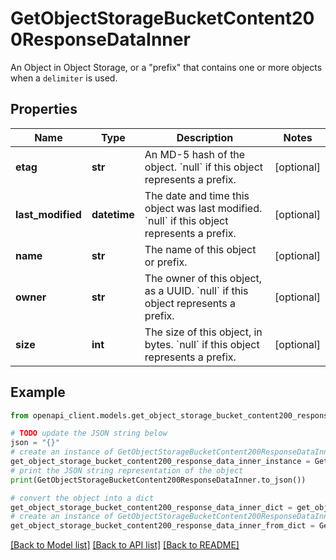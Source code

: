 # GetObjectStorageBucketContent200ResponseDataInner

An Object in Object Storage, or a \"prefix\" that contains one or more objects when a `delimiter` is used.

## Properties

Name | Type | Description | Notes
------------ | ------------- | ------------- | -------------
**etag** | **str** | An MD-5 hash of the object. &#x60;null&#x60; if this object represents a prefix. | [optional] 
**last_modified** | **datetime** | The date and time this object was last modified. &#x60;null&#x60; if this object represents a prefix. | [optional] 
**name** | **str** | The name of this object or prefix. | [optional] 
**owner** | **str** | The owner of this object, as a UUID. &#x60;null&#x60; if this object represents a prefix. | [optional] 
**size** | **int** | The size of this object, in bytes. &#x60;null&#x60; if this object represents a prefix. | [optional] 

## Example

```python
from openapi_client.models.get_object_storage_bucket_content200_response_data_inner import GetObjectStorageBucketContent200ResponseDataInner

# TODO update the JSON string below
json = "{}"
# create an instance of GetObjectStorageBucketContent200ResponseDataInner from a JSON string
get_object_storage_bucket_content200_response_data_inner_instance = GetObjectStorageBucketContent200ResponseDataInner.from_json(json)
# print the JSON string representation of the object
print(GetObjectStorageBucketContent200ResponseDataInner.to_json())

# convert the object into a dict
get_object_storage_bucket_content200_response_data_inner_dict = get_object_storage_bucket_content200_response_data_inner_instance.to_dict()
# create an instance of GetObjectStorageBucketContent200ResponseDataInner from a dict
get_object_storage_bucket_content200_response_data_inner_from_dict = GetObjectStorageBucketContent200ResponseDataInner.from_dict(get_object_storage_bucket_content200_response_data_inner_dict)
```
[[Back to Model list]](../README.md#documentation-for-models) [[Back to API list]](../README.md#documentation-for-api-endpoints) [[Back to README]](../README.md)


